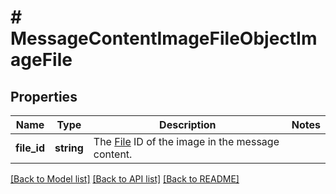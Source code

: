 # # MessageContentImageFileObjectImageFile

## Properties

Name | Type | Description | Notes
------------ | ------------- | ------------- | -------------
**file_id** | **string** | The [File](/docs/api-reference/files) ID of the image in the message content. |

[[Back to Model list]](../../README.md#models) [[Back to API list]](../../README.md#endpoints) [[Back to README]](../../README.md)
